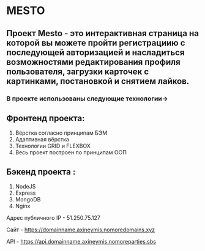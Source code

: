 # MESTO 
## Проект Mesto - это интерактивная страница на которой вы можете пройти регистрациию с последующей авторизацией и насладиться возможностями редактирования профиля пользователя, загрузки карточек с картинками, постановкой и снятием лайков.

### В проекте использованы следующие технологии->
## Фронтенд проекта:
1. Вёрстка согласно принципам БЭМ
2. Адаптивная вёрстка
3. Технологии GRID и FLEXBOX
4. Весь проект построен по принципам ООП

## Бэкенд проекта :
1. NodeJS
2. Express
3. MongoDB
4. Nginx


Адрес публичного IP - 51.250.75.127

Сайт - https://domainname.axineymis.nomoredomains.xyz

API - https://api.domainname.axineymis.nomoreparties.sbs
